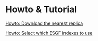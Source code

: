# Howto & Tutorial

[Howto: Download the nearest replica](download_nearest_replica.md)

[Howto: Select which ESGF indexes to use](select_indexes.md)

